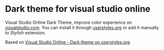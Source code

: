 # Dark theme for visual studio online
Visual Studio Online Dark Theme, improve color experience on [visualstudio.com](https://visualstudio.com). You can install it through [userstyles.org](https://userstyles.org/styles/121323/dark-vso) or add it manually to *Stylish* extension.

Based on  [Visual Studio Online - Dark theme on userstyles.org](https://userstyles.org/styles/111363/visual-studio-online-dark)

